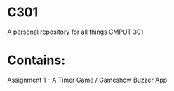 # C301
A personal repository for all things CMPUT 301

# Contains:
Assignment 1 - A Timer Game / Gameshow Buzzer App
